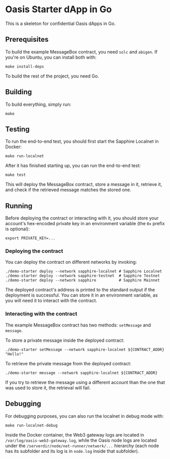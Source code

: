 # Oasis Starter dApp in Go

This is a skeleton for confidential Oasis dApps in Go.

## Prerequisites

To build the example MessageBox contract, you need `solc` and `abigen`.
If you're on Ubuntu, you can install both with:

```shell
make install-deps
```

To build the rest of the project, you need Go.

## Building

To build everything, simply run:

```shell
make
```

## Testing

To run the end-to-end test, you should first start the Sapphire Localnet
in Docker:

```shell
make run-localnet
```

After it has finished starting up, you can run the end-to-end test:

```shell
make test
```

This will deploy the MessageBox contract, store a message in it, retrieve it,
and check if the retrieved message matches the stored one.

## Running

Before deploying the contract or interacting with it, you should store your
account's hex-encoded private key in an environment variable (the `0x` prefix
is optional):

```shell
export PRIVATE_KEY=...
```

### Deploying the contract

You can deploy the contract on different networks by invoking:

```shell
./demo-starter deploy --network sapphire-localnet # Sapphire Localnet
./demo-starter deploy --network sapphire-testnet  # Sapphire Testnet
./demo-starter deploy --network sapphire          # Sapphire Mainnet
```

The deployed contract's address is printed to the standard output if the
deployment is successful.  You can store it in an environment variable,
as you will need it to interact with the contract.

### Interacting with the contract

The example MessageBox contract has two methods: `setMessage` and `message`.

To store a private message inside the deployed contract:

```shell
./demo-starter setMessage --network sapphire-localnet ${CONTRACT_ADDR} "Hello!"
```

To retrieve the private message from the deployed contract:

```shell
./demo-starter message --network sapphire-localnet ${CONTRACT_ADDR}
```

If you try to retrieve the message using a different account than the one
that was used to store it, the retrieval will fail.

## Debugging

For debugging purposes, you can also run the localnet in debug mode with:

```shell
make run-localnet-debug
```

Inside the Docker container, the Web3 gateway logs are located in
`/var/log/oasis-web3-gateway.log`, while the Oasis node logs are located
under the `/serverdir/node/net-runner/network/...` hierarchy (each node
has its subfolder and its log is in `node.log` inside that subfolder).

